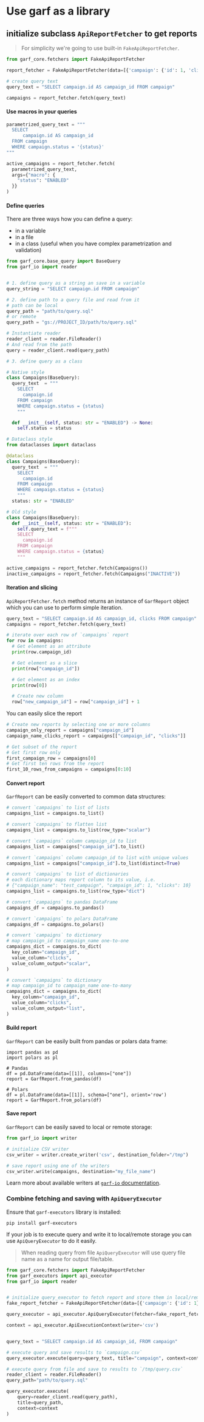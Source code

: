 # Use garf as a library


## initialize subclass `ApiReportFetcher` to get reports

> For simplicity we're going to use built-in `FakeApiReportFetcher`.

```python
from garf_core.fetchers import FakeApiReportFetcher

report_fetcher = FakeApiReportFetcher(data=[{'campaign': {'id': 1, 'clicks': 10}}])

# create query text
query_text = "SELECT campaign.id AS campaign_id FROM campaign"

campaigns = report_fetcher.fetch(query_text)
```

#### Use macros in your queries

```python
parametrized_query_text = """
  SELECT
      campaign.id AS campaign_id
  FROM campaign
  WHERE campaign.status = '{status}'
"""

active_campaigns = report_fetcher.fetch(
  parametrized_query_text,
  args={"macro": {
    "status": "ENABLED"
  }}
)
```

#### Define queries

There are three ways how you can define a query:
* in a variable
* in a file
* in a class (useful when you have complex parametrization and validation)

```python
from garf_core.base_query import BaseQuery
from garf_io import reader


# 1. define query as a string an save in a variable
query_string = "SELECT campaign.id FROM campaign"

# 2. define path to a query file and read from it
# path can be local
query_path = "path/to/query.sql"
# or remote
query_path = "gs://PROJECT_ID/path/to/query.sql"

# Instantiate reader
reader_client = reader.FileReader()
# And read from the path
query = reader_client.read(query_path)

# 3. define query as a class

# Native style
class Campaigns(BaseQuery):
  query_text  = """
    SELECT
      campaign.id
    FROM campaign
    WHERE campaign.status = {status}
    """

  def __init__(self, status: str = "ENABLED") -> None:
    self.status = status

# Dataclass style
from dataclasses import dataclass

@dataclass
class Campaigns(BaseQuery):
  query_text  = """
    SELECT
      campaign.id
    FROM campaign
    WHERE campaign.status = {status}
    """
  status: str = "ENABLED"

# Old style
class Campaigns(BaseQuery):
  def __init__(self, status: str = "ENABLED"):
    self.query_text = f"""
    SELECT
      campaign.id
    FROM campaign
    WHERE campaign.status = {status}
    """

active_campaigns = report_fetcher.fetch(Campaigns())
inactive_campaigns = report_fetcher.fetch(Campaigns("INACTIVE"))
```

#### Iteration and slicing

`ApiReportFetcher.fetch` method returns an instance of `GarfReport` object which you can use to perform simple iteration.

```python
query_text = "SELECT campaign.id AS campaign_id, clicks FROM campaign"
campaigns = report_fetcher.fetch(query_text)

# iterate over each row of `campaigns` report
for row in campaigns:
  # Get element as an attribute
  print(row.campaign_id)

  # Get element as a slice
  print(row["campaign_id"])

  # Get element as an index
  print(row[0])

  # Create new column
  row["new_campaign_id"] = row["campaign_id"] + 1
```


You can easily slice the report

```python
# Create new reports by selecting one or more columns
campaign_only_report = campaigns["campaign_id"]
campaign_name_clicks_report = campaigns[["campaign_id", "clicks"]]

# Get subset of the report
# Get first row only
first_campaign_row = campaigns[0]
# Get first ten rows from the report
first_10_rows_from_campaigns = campaigns[0:10]
```

#### Convert report

`GarfReport` can be easily converted to common data structures:

```python
# convert `campaigns` to list of lists
campaigns_list = campaigns.to_list()

# convert `campaigns` to flatten list
campaigns_list = campaigns.to_list(row_type="scalar")

# convert `campaigns` column campaign_id to list
campaigns_list = campaigns["campaign_id"].to_list()

# convert `campaigns` column campaign_id to list with unique values
campaigns_list = campaigns["campaign_id"].to_list(distinct=True)

# convert `campaigns` to list of dictionaries
# each dictionary maps report column to its value, i.e.
# {"campaign_name": "test_campaign", "campaign_id": 1, "clicks": 10}
campaigns_list = campaigns.to_list(row_type="dict")

# convert `campaigns` to pandas DataFrame
campaigns_df = campaigns.to_pandas()

# convert `campaigns` to polars DataFrame
campaigns_df = campaigns.to_polars()

# convert `campaigns` to dictionary
# map campaign_id to campaign_name one-to-one
campaigns_dict = campaigns.to_dict(
  key_column="campaign_id",
  value_column="clicks",
  value_column_output="scalar",
)

# convert `campaigns` to dictionary
# map campaign_id to campaign_name one-to-many
campaigns_dict = campaigns.to_dict(
  key_column="campaign_id",
  value_column="clicks",
  value_column_output="list",
)
```

#### Build report

`GarfReport` can be easily built from pandas or polars data frame:

```
import pandas as pd
import polars as pl

# Pandas
df = pd.DataFrame(data=[[1]], columns=["one"])
report = GarfReport.from_pandas(df)

# Polars
df = pl.DataFrame(data=[[1]], schema=["one"], orient='row')
report = GarfReport.from_polars(df)
```

#### Save report

`GarfReport` can be easily saved to local or remote storage:

```python
from garf_io import writer

# initialize CSV writer
csv_writer = writer.create_writer('csv', destination_folder="/tmp")

# save report using one of the writers
csv_writer.write(campaigns, destination="my_file_name")
```

Learn more about available writers at [`garf-io` documentation](../libs/garf_io/README.md).

### Combine fetching and saving with `ApiQueryExecutor`

Ensure that `garf-executors` library is installed:

```
pip install garf-executors
```

If your job is to execute query and write it to local/remote storage you can use `ApiQueryExecutor` to do it easily.
> When reading query from file `ApiQueryExecutor` will use query file name as a name for output file/table.
```python
from garf_core.fetchers import FakeApiReportFetcher
from garf_executors import api_executor
from garf_io import reader


# initialize query_executor to fetch report and store them in local/remote storage
fake_report_fetcher = FakeApiReportFetcher(data=[{'campaign': {'id': 1}}])

query_executor = api_executor.ApiQueryExecutor(fetcher=fake_report_fetcher)

context = api_executor.ApiExecutionContext(writer='csv')


query_text = "SELECT campaign.id AS campaign_id, FROM campaign"

# execute query and save results to `campaign.csv`
query_executor.execute(query=query_text, title="campaign", context=context)

# execute query from file and save to results to `/tmp/query.csv`
reader_client = reader.FileReader()
query_path="path/to/query.sql"

query_executor.execute(
    query=reader_client.read(query_path),
    title=query_path,
    context=context
)
```
